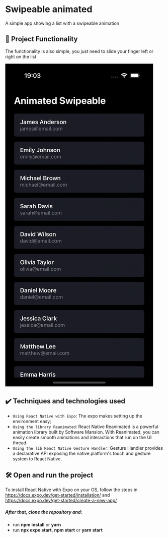 
# Swipeable animated

A simple app showing a list with a swipeable animation

## 🔨 Project Functionality

The functionality is also simple, you just need to slide your finger left or right on the list

![Gif Swipeable](https://github.com/felipeamodio/Swipeable/blob/main/swipeable.gif)

## ✔️ Techniques and technologies used

- `Using React Native with Expo`: The expo makes setting up the environment easy;
- `Using the library Reanimated`: React Native Reanimated is a powerful animation library built by  Software Mansion. 
With Reanimated, you can easily create smooth animations and interactions that run on the  UI thread.
- `Using the lib React Native Gesture Handler`: Gesture Handler provides a declarative API exposing the native platform's touch and gesture system to React Native.

## 🛠️ Open and run the project

To install React Native with Expo on your OS, follow the steps in https://docs.expo.dev/get-started/installation/ and https://docs.expo.dev/get-started/create-a-new-app/
##### After that, clone the repository and:
- run **npm install** or **yarn**
- run **npx expo start**, **npm start** or **yarn start**
